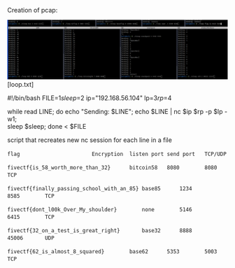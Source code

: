 Creation of pcap:

![logged_screengrab](uploads/1e0e4d6f14deb2cfd7a0d239a61dc0ea/logged_screengrab.bmp)[loop.txt]

#!/bin/bash
FILE=$1
sleep=$2
ip="192.168.56.104"
lp=$3
rp=$4

while read LINE; do
     echo "Sending: $LINE";
     echo $LINE | nc $ip $rp -p $lp -w1;  
     sleep $sleep;
done < $FILE

script that recreates new nc session for each line in a file


`flag						Encryption	listen port	send port	TCP/UDP`

`fivectf{is_58_worth_more_than_32}		bitcoin58	8080		8080		TCP`

`fivectf{finally_passing_school_with_an_85}	base85		1234		8585		TCP`

`fivectf{dont_l00k_Over_My_shoulder}		none		5146		6415		TCP`

`fivectf{32_on_a_test_is_great_right}		base32		8888		45006		UDP`

`fivectf{62_is_almost_8_squared}		base62		5353		5003		TCP`

